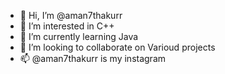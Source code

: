 - 👋 Hi, I’m @aman7thakurr
- 👀 I’m interested in  C++
- 🌱 I’m currently learning Java
- 💞️ I’m looking to collaborate on Varioud projects
- 📫 @aman7thakurr is my instagram

<!---
aman7thakurr/aman7thakurr is a ✨ special ✨ repository because its `README.md` (this file) appears on your GitHub profile.
You can click the Preview link to take a look at your changes.
--->
